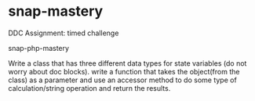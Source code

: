 # snap-mastery
DDC Assignment: timed challenge

snap-php-mastery

Write a class that has three different data types for state variables (do not worry about doc blocks). write a function that takes the object(from the class) as a parameter and use an accessor method to do some type of calculation/string operation and return the results.
